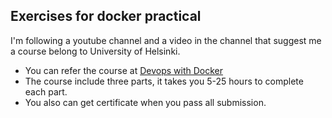 ## Exercises for docker practical

I'm following a youtube channel and a video in the channel that suggest me a course belong to University of Helsinki.

- You can refer the course at [Devops with Docker](https://devopswithdocker.com/)
- The course include three parts, it takes you 5-25 hours to complete each part.
- You also can get certificate when you pass all submission.
